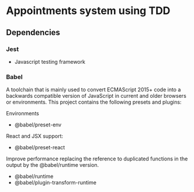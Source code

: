 # Appointments system using TDD

## Dependencies

### Jest

- Javascript testing framework

### Babel

A toolchain that is mainly used to convert ECMAScript 2015+ code into a backwards compatible version of JavaScript in current and older browsers or environments. This project contains the following presets and plugins:

Environments

- @babel/preset-env

React and JSX support:

- @babel/preset-react

Improve performance replacing the reference to duplicated functions in the output by the @babel/runtime version.

- @babel/runtime
- @babel/plugin-transform-runtime
